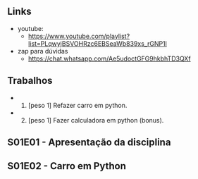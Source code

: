 ## Links
- youtube: 
    - https://www.youtube.com/playlist?list=PLqwyjBSVOHRzc6EBSeaWb839xs_rGNP1l
- zap para dúvidas
    - https://chat.whatsapp.com/Ae5udoctGFG9hkbhTD3QXf


## Trabalhos
- 01. [peso 1] Refazer carro em python.
- 02. [peso 1] Fazer calculadora em python (bonus).  

## S01E01 - Apresentação da disciplina

## S01E02 - Carro em Python